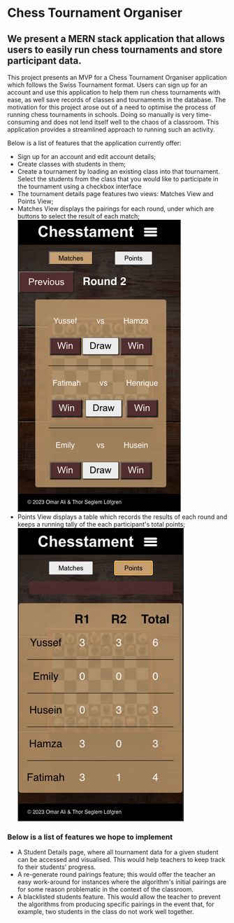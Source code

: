 # Chess Tournament Organiser 

## We present a MERN stack application that allows users to easily run chess tournaments and store participant data.

This project presents an MVP for a Chess Tournament Organiser application which follows the Swiss Tournament format. Users can sign up for an account and use this application to help them run chess tournaments with ease, as well save records of classes and tournaments in the database. 
The motivation for this project arose out of a need to optimise the process of running chess tournaments in schools. Doing so manually is very time-consuming and does not lend itself well to the chaos of a classroom. This application provides a streamlined approach to running such an activity.

Below is a list of features that the application currently offer:

* Sign up for an account and edit account details;
* Create classes with students in them;
* Create a tournament by loading an existing class into that tournament. Select the students from the class that you would like to participate in the tournament using a checkbox interface
* The tournament details page features two views: Matches View and Points View;
* Matches View displays the pairings for each round, under which are buttons to select the result of each match;
![Alt text](public/README%20screenshots/Matches_View.png)
* Points View displays a table which records the results of each round and keeps a running tally of the each participant's total points;
![Alt text](public/README%20screenshots/Points_View.png)



### Below is a list of features we hope to implement 

* A Student Details page, where all tournament data for a given student can be accessed and visualised. This would help teachers to keep track fo their students' progress.
* A re-generate round pairings feature; this would offer the teacher an easy work-around for instances where the algorithm's initial pairings are for some reason problematic in the context of the classroom.
* A blacklisted students feature. This would allow the teacher to prevent the algorithms from producing specific pairings in the event that, for example, two students in the class do not work well together. 



 
